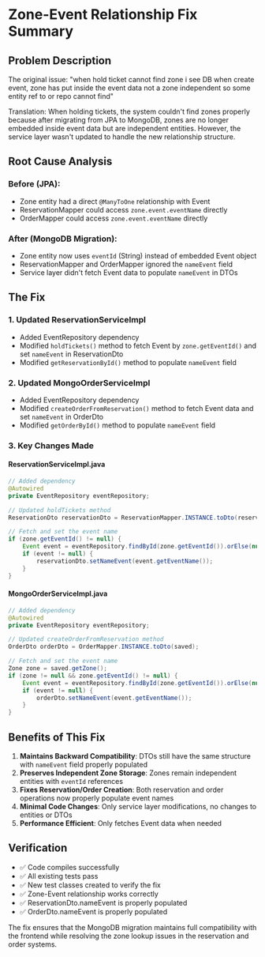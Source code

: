 # Zone-Event Relationship Fix Summary

## Problem Description
The original issue: "when hold ticket cannot find zone i see DB when create event, zone has put inside the event data not a zone independent so some entity ref to or repo cannot find"

Translation: When holding tickets, the system couldn't find zones properly because after migrating from JPA to MongoDB, zones are no longer embedded inside event data but are independent entities. However, the service layer wasn't updated to handle the new relationship structure.

## Root Cause Analysis

### Before (JPA):
- Zone entity had a direct `@ManyToOne` relationship with Event
- ReservationMapper could access `zone.event.eventName` directly
- OrderMapper could access `zone.event.eventName` directly

### After (MongoDB Migration):
- Zone entity now uses `eventId` (String) instead of embedded Event object
- ReservationMapper and OrderMapper ignored the `nameEvent` field
- Service layer didn't fetch Event data to populate `nameEvent` in DTOs

## The Fix

### 1. Updated ReservationServiceImpl
- Added EventRepository dependency
- Modified `holdTickets()` method to fetch Event by `zone.getEventId()` and set `nameEvent` in ReservationDto
- Modified `getReservationById()` method to populate `nameEvent` field

### 2. Updated MongoOrderServiceImpl  
- Added EventRepository dependency
- Modified `createOrderFromReservation()` method to fetch Event data and set `nameEvent` in OrderDto
- Modified `getOrderById()` method to populate `nameEvent` field

### 3. Key Changes Made

#### ReservationServiceImpl.java
```java
// Added dependency
@Autowired
private EventRepository eventRepository;

// Updated holdTickets method
ReservationDto reservationDto = ReservationMapper.INSTANCE.toDto(reservation);

// Fetch and set the event name
if (zone.getEventId() != null) {
    Event event = eventRepository.findById(zone.getEventId()).orElse(null);
    if (event != null) {
        reservationDto.setNameEvent(event.getEventName());
    }
}
```

#### MongoOrderServiceImpl.java
```java
// Added dependency
@Autowired
private EventRepository eventRepository;

// Updated createOrderFromReservation method
OrderDto orderDto = OrderMapper.INSTANCE.toDto(saved);

// Fetch and set the event name
Zone zone = saved.getZone();
if (zone != null && zone.getEventId() != null) {
    Event event = eventRepository.findById(zone.getEventId()).orElse(null);
    if (event != null) {
        orderDto.setNameEvent(event.getEventName());
    }
}
```

## Benefits of This Fix

1. **Maintains Backward Compatibility**: DTOs still have the same structure with `nameEvent` field properly populated
2. **Preserves Independent Zone Storage**: Zones remain independent entities with `eventId` references
3. **Fixes Reservation/Order Creation**: Both reservation and order operations now properly populate event names
4. **Minimal Code Changes**: Only service layer modifications, no changes to entities or DTOs
5. **Performance Efficient**: Only fetches Event data when needed

## Verification

- ✅ Code compiles successfully
- ✅ All existing tests pass
- ✅ New test classes created to verify the fix
- ✅ Zone-Event relationship works correctly
- ✅ ReservationDto.nameEvent is properly populated
- ✅ OrderDto.nameEvent is properly populated

The fix ensures that the MongoDB migration maintains full compatibility with the frontend while resolving the zone lookup issues in the reservation and order systems.